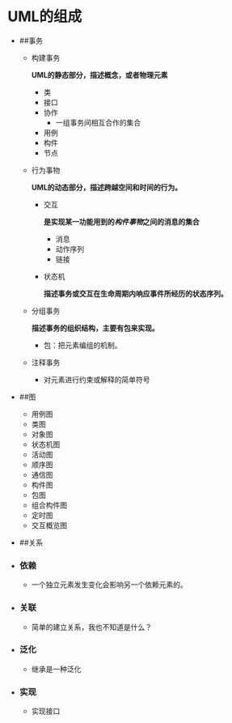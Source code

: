 # UML的组成

* ##事务
    * 构建事务
       
        **UML的静态部分，描述概念，或者物理元素**
        * 类
        * 接口
        * 协作
            * 一组事务间相互合作的集合
        * 用例
        * 构件
        * 节点
        
    * 行为事物
    
        **UML的动态部分，描述跨越空间和时间的行为。**
        * 交互

            **是实现某一功能用到的*构件事物*之间的消息的集合**
            * 消息
            * 动作序列
            * 链接
        * 状态机
        
            **描述事务或交互在生命周期内响应事件所经历的状态序列。**
        
    * 分组事务
    
        **描述事务的组织结构，主要有包来实现。**
        
        * 包：把元素编组的机制。
    
    * 注释事务

        * 对元素进行约束或解释的简单符号
        
* ##图

    * 用例图
    * 类图
    * 对象图
    * 状态机图
    * 活动图
    * 顺序图
    * 通信图
    * 构件图
    * 包图
    * 组合构件图
    * 定时图
    * 交互概览图


* ##关系

* ### 依赖
    * 一个独立元素发生变化会影响另一个依赖元素的。
* ### 关联
    * 简单的建立关系，我也不知道是什么？
* ### 泛化
    * 继承是一种泛化
* ### 实现
    * 实现接口

